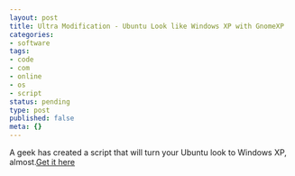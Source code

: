 ```yaml
---
layout: post
title: Ultra Modification - Ubuntu Look like Windows XP with GnomeXP
categories:
- software
tags:
- code
- com
- online
- os
- script
status: pending
type: post
published: false
meta: {}
---
```

A geek has created a script that will turn your Ubuntu look to Windows XP, almost.[Get it here](http://ubuntu.online02.com/node/14)

